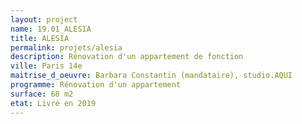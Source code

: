 ```yaml
---
layout: project
name: 19.01_ALESIA
title: ALESIA
permalink: projets/alesia
description: Rénovation d'un appartement de fonction
ville: Paris 14e
maitrise_d_oeuvre: Barbara Constantin (mandataire), studio.AQUI
programme: Rénovation d'un appartement
surface: 68 m2
etat: Livré en 2019
---
```

